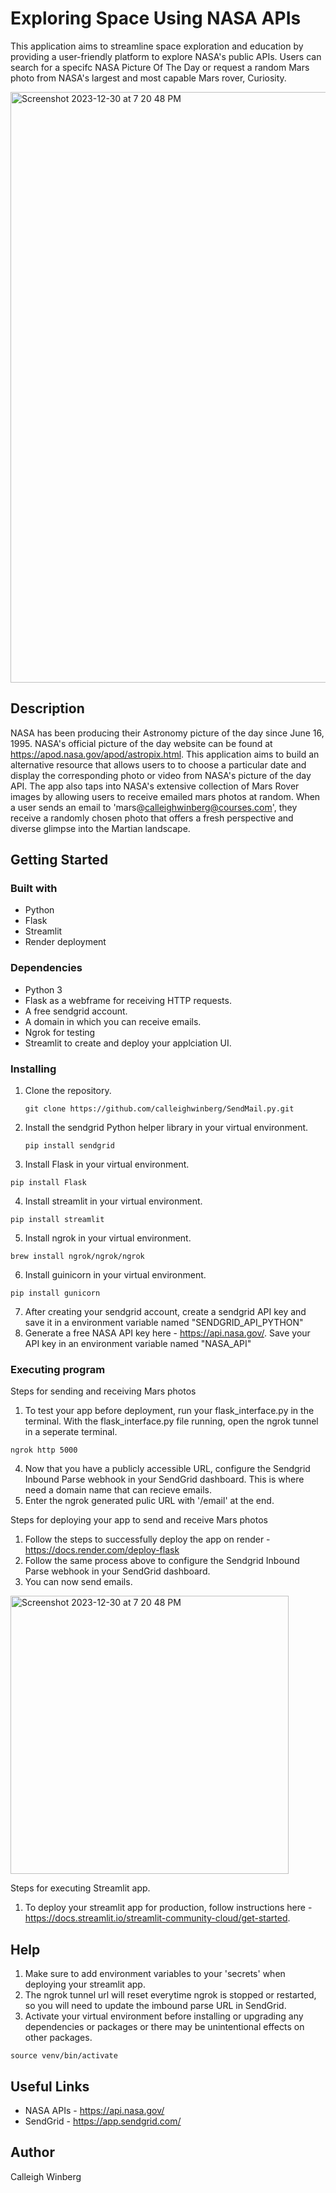 # Exploring Space Using NASA APIs

This application aims to streamline space exploration and education by providing a user-friendly platform to explore NASA's public APIs. Users can search for a specifc NASA
Picture Of The Day or request a random Mars photo from NASA's largest and most capable Mars rover, Curiosity. 

<img width="945" alt="Screenshot 2023-12-30 at 7 20 48 PM" src="https://github.com/calleighwinberg/SendMail.py/assets/149536156/670f3472-c35d-44ef-b4f5-c4dd1590cbe0">


## Description

NASA has been producing their Astronomy picture of the day since June 16, 1995. NASA's official picture of the day website can be found at https://apod.nasa.gov/apod/astropix.html. 
This application aims to build an alternative resource that allows users to to choose a particular date and display the corresponding photo or video from NASA's picture of the day API. The app also taps into NASA's extensive collection of Mars Rover images by allowing users to receive emailed mars photos at random. When a user sends an email to 'mars@calleighwinberg@courses.com', they receive a randomly chosen photo that offers a fresh perspective and diverse glimpse into the Martian landscape. 

## Getting Started

### Built with
* Python
* Flask
* Streamlit
* Render deployment

### Dependencies

* Python 3
* Flask as a webframe for receiving HTTP requests.
* A free sendgrid account.
* A domain in which you can receive emails.
* Ngrok for testing 
* Streamlit to create and deploy your applciation UI.

### Installing

1. Clone the repository. 
   ```
   git clone https://github.com/calleighwinberg/SendMail.py.git
   ```
2. Install the sendgrid Python helper library in your virtual environment.
    ```
   pip install sendgrid
   ```
3. Install Flask in your virtual environment.
  ```
 pip install Flask
 ```
4. Install streamlit in your virtual environment.
  ```
 pip install streamlit
 ```
5. Install ngrok in your virtual environment.
  ```
 brew install ngrok/ngrok/ngrok
 ```
6. Install guinicorn in your virtual environment.
  ```
 pip install gunicorn
 ```
7. After creating your sendgrid account, create a sendgrid API key and save it in a environment variable named "SENDGRID_API_PYTHON"
8. Generate a free NASA API key here - https://api.nasa.gov/. Save your API key in an environment variable named "NASA_API"


### Executing program

Steps for sending and receiving Mars photos
1. To test your app before deployment, run your flask_interface.py in the terminal. With the flask_interface.py file running, open the ngrok tunnel in a seperate terminal.
```
ngrok http 5000
```
4. Now that you have a publicly accessible URL, configure the Sendgrid Inbound Parse webhook in your SendGrid dashboard. This is where need a domain name that can recieve emails.
5. Enter the ngrok generated pulic URL with '/email' at the end.

Steps for deploying your app to send and receive Mars photos
1. Follow the steps to successfully deploy the app on render - https://docs.render.com/deploy-flask
2. Follow the same process above to configure the Sendgrid Inbound Parse webhook in your SendGrid dashboard.
3. You can now send emails.

<img width="445" alt="Screenshot 2023-12-30 at 7 20 48 PM" src="https://github.com/calleighwinberg/SendMail.py/assets/149536156/c56745a8-de91-49ad-a336-101933635af6">

Steps for executing Streamlit app.
1. To deploy your streamlit app for production, follow instructions here - https://docs.streamlit.io/streamlit-community-cloud/get-started. 

## Help

1. Make sure to add environment variables to your 'secrets' when deploying your streamlit app.
2. The ngrok tunnel url will reset everytime ngrok is stopped or restarted, so you will need to update the imbound parse URL in SendGrid.
3. Activate your virtual environment before installing or upgrading any dependencies or packages or there may be unintentional effects on other packages. 
```
source venv/bin/activate
```

## Useful Links
* NASA APIs - https://api.nasa.gov/
* SendGrid - https://app.sendgrid.com/

## Author

Calleigh Winberg


